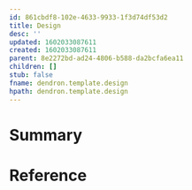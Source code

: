 ```yaml
---
id: 861cbdf8-102e-4633-9933-1f3d74df53d2
title: Design
desc: ''
updated: 1602033087611
created: 1602033087611
parent: 8e2272bd-ad24-4806-b588-da2bcfa6ea11
children: []
stub: false
fname: dendron.template.design
hpath: dendron.template.design
---
```

# Summary

# Reference
